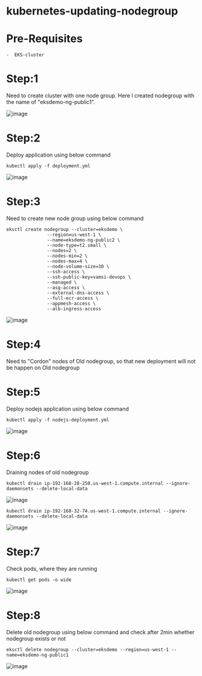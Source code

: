 # kubernetes-updating-nodegroup

# Pre-Requisites
    -  EKS-cluster
# Step:1
  Need to create cluster with one node group. Here I created nodegroup with the name of "eksdemo-ng-public1".
  
  ![image](https://user-images.githubusercontent.com/58024415/116839252-40586380-abef-11eb-9684-e4c5f6718c07.png)
# Step:2 
  Deploy application using below command
    
    kubectl apply -f deployment.yml
  ![image](https://user-images.githubusercontent.com/58024415/116839510-49960000-abf0-11eb-9629-e7866946e84e.png)
# Step:3
  Need to create new node group using below command
    
    eksctl create nodegroup --cluster=eksdemo \
                   --region=us-west-1 \
                   --name=eksdemo-ng-public2 \
                   --node-type=t2.small \
                   --nodes=2 \
                   --nodes-min=2 \
                   --nodes-max=4 \
                   --node-volume-size=10 \
                   --ssh-access \
                   --ssh-public-key=vamsi-devops \
                   --managed \
                   --asg-access \
                   --external-dns-access \
                   --full-ecr-access \
                   --appmesh-access \
                   --alb-ingress-access	
  ![image](https://user-images.githubusercontent.com/58024415/116839228-261e8580-abef-11eb-9bb7-78d18c481cc3.png)            
# Step:4
  Need to "Cordon" nodes of Old nodegroup, so that new deployment will not be happen on Old nodegroup

# Step:5
  Deploy nodejs application using below command
    
    kubectl apply -f nodejs-deployment.yml
  ![image](https://user-images.githubusercontent.com/58024415/116839559-6cc0af80-abf0-11eb-86b7-aa99bb63978c.png)
# Step:6
  Draining nodes of old nodegroup
   
    kubectl drain ip-192-168-28-250.us-west-1.compute.internal --ignore-daemonsets --delete-local-data
  ![image](https://user-images.githubusercontent.com/58024415/116839765-2750b200-abf1-11eb-9760-0500919b7ed2.png)
    
    kubectl drain ip-192-168-32-74.us-west-1.compute.internal --ignore-daemonsets --delete-local-data
  ![image](https://user-images.githubusercontent.com/58024415/116839919-a940db00-abf1-11eb-9a35-ff381a6d6b1f.png)
# Step:7
  Check pods, where they are running
    
    kubectl get pods -o wide
  ![image](https://user-images.githubusercontent.com/58024415/116839984-e016f100-abf1-11eb-8fdf-25388116c958.png)
# Step:8
  Delete old nodegroup using below command and check after 2min whether nodegroup exists or not
    
    eksctl delete nodegroup --cluster=eksdemo --region=us-west-1 --name=eksdemo-ng-public1
  ![image](https://user-images.githubusercontent.com/58024415/116840071-35530280-abf2-11eb-882a-c989ae4608b2.png)    

